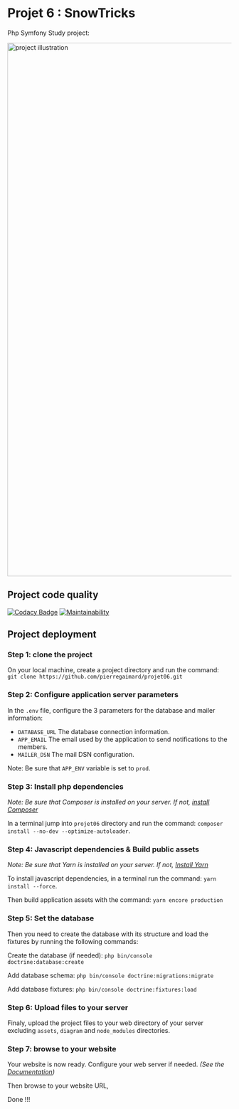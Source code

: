 # Projet 6 : SnowTricks
Php Symfony Study project: 

<img src="https://cdn.pgaimard.fr/projet06/img/github.jpeg" width="1200" alt="project illustration"/>

## Project code quality
[![Codacy Badge](https://app.codacy.com/project/badge/Grade/894553c1cb854929a196dcff964e8ec8)](https://www.codacy.com/gh/pierregaimard/projet06/dashboard?utm_source=github.com&amp;utm_medium=referral&amp;utm_content=pierregaimard/projet06&amp;utm_campaign=Badge_Grade)
[![Maintainability](https://api.codeclimate.com/v1/badges/ecb62290be157bae9623/maintainability)](https://codeclimate.com/github/pierregaimard/projet06/maintainability)

## Project deployment

### Step 1: clone the project
On your local machine, create a project directory and run the command:  
`git clone https://github.com/pierregaimard/projet06.git`

### Step 2: Configure application server parameters
In the `.env` file, configure the 3 parameters for the database and mailer information:
- `DATABASE_URL` The database connection information.
- `APP_EMAIL` The email used by the application to send notifications to the members.
- `MAILER_DSN` The mail DSN configuration.

Note: Be sure that `APP_ENV` variable is set to `prod`.

### Step 3: Install php dependencies
_Note: Be sure that Composer is installed on your server. If not,
[install Composer](https://getcomposer.org/download/)_

In a terminal jump into `projet06` directory and run the command:
`composer install --no-dev --optimize-autoloader`.

### Step 4: Javascript dependencies & Build public assets
_Note: Be sure that Yarn is installed on your server. If not,
[Install Yarn](https://classic.yarnpkg.com/en/docs/install)_

To install javascript dependencies, in a terminal run the command: `yarn install --force`.

Then build application assets with the command: `yarn encore production`

### Step 5: Set the database
Then you need to create the database with its structure and load the fixtures
by running the following commands:

Create the database (if needed): `php bin/console doctrine:database:create`

Add database schema: `php bin/console doctrine:migrations:migrate`

Add database fixtures: `php bin/console doctrine:fixtures:load`

### Step 6: Upload files to your server
Finaly, upload the project files to your web directory of your server excluding
`assets`, `diagram` and `node_modules` directories.

### Step 7: browse to your website
Your website is now ready.
Configure your web server if needed.
_(See the [Documentation](https://symfony.com/doc/4.4/setup/web_server_configuration.html))_

Then browse to your website URL, 

Done !!!